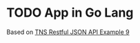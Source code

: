 # TODO App in Go Lang

Based on [TNS Restful JSON API Example 9](https://github.com/corylanou/tns-restful-json-api)
